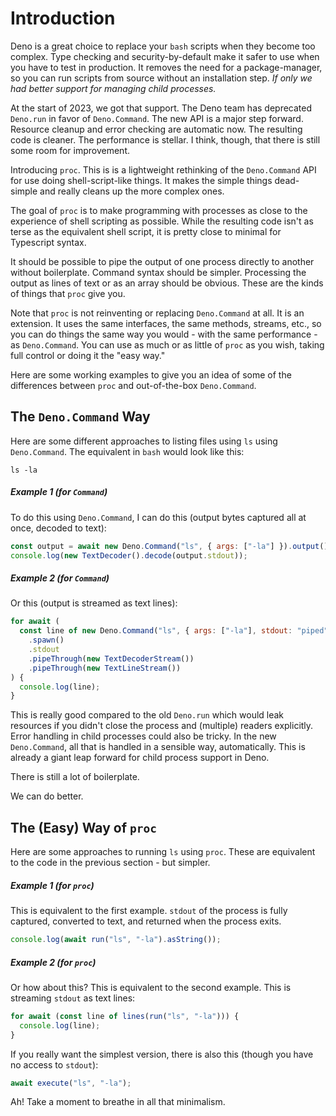 # Introduction

Deno is a great choice to replace your `bash` scripts when they become too
complex. Type checking and security-by-default make it safer to use when you
have to test in production. It removes the need for a package-manager, so you
can run scripts from source without an installation step. _If only we had better
support for managing child processes._

At the start of 2023, we got that support. The Deno team has deprecated
`Deno.run` in favor of `Deno.Command`. The new API is a major step forward.
Resource cleanup and error checking are automatic now. The resulting code is
cleaner. The performance is stellar. I think, though, that there is still some
room for improvement.

Introducing `proc`. This is is a lightweight rethinking of the `Deno.Command`
API for use doing shell-script-like things. It makes the simple things
dead-simple and really cleans up the more complex ones.

The goal of `proc` is to make programming with processes as close to the
experience of shell scripting as possible. While the resulting code isn't as
terse as the equivalent shell script, it is pretty close to minimal for
Typescript syntax.

It should be possible to pipe the output of one process directly to another
without boilerplate. Command syntax should be simpler. Processing the output as
lines of text or as an array should be obvious. These are the kinds of things
that `proc` give you.

Note that `proc` is not reinventing or replacing `Deno.Command` at all. It is an
extension. It uses the same interfaces, the same methods, streams, etc., so you
can do things the same way you would - with the same performance - as
`Deno.Command`. You can use as much or as little of `proc` as you wish, taking
full control or doing it the "easy way."

Here are some working examples to give you an idea of some of the differences
between `proc` and out-of-the-box `Deno.Command`.

## The `Deno.Command` Way

Here are some different approaches to listing files using `ls` using
`Deno.Command`. The equivalent in `bash` would look like this:

```shell
ls -la
```

##### Example 1 (for `Command`)

To do this using `Deno.Command`, I can do this (output bytes captured all at
once, decoded to text):

```javascript
const output = await new Deno.Command("ls", { args: ["-la"] }).output();
console.log(new TextDecoder().decode(output.stdout));
```

##### Example 2 (for `Command`)

Or this (output is streamed as text lines):

```javascript
for await (
  const line of new Deno.Command("ls", { args: ["-la"], stdout: "piped" })
    .spawn()
    .stdout
    .pipeThrough(new TextDecoderStream())
    .pipeThrough(new TextLineStream())
) {
  console.log(line);
}
```

This is really good compared to the old `Deno.run` which would leak resources if
you didn't close the process and (multiple) readers explicitly. Error handling
in child processes could also be tricky. In the new `Deno.Command`, all that is
handled in a sensible way, automatically. This is already a giant leap forward
for child process support in Deno.

There is still a lot of boilerplate.

We can do better.

## The (Easy) Way of `proc`

Here are some approaches to running `ls` using `proc`. These are equivalent to
the code in the previous section - but simpler.

##### Example 1 (for `proc`)

This is equivalent to the first example. `stdout` of the process is fully
captured, converted to text, and returned when the process exits.

```javascript
console.log(await run("ls", "-la").asString());
```

##### Example 2 (for `proc`)

Or how about this? This is equivalent to the second example. This is streaming
`stdout` as text lines:

```javascript
for await (const line of lines(run("ls", "-la"))) {
  console.log(line);
}
```

If you really want the simplest version, there is also this (though you have no
access to `stdout`):

```javascript
await execute("ls", "-la");
```

Ah! Take a moment to breathe in all that minimalism.
